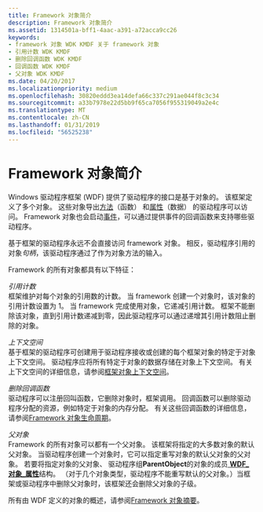 ```yaml
---
title: Framework 对象简介
description: Framework 对象简介
ms.assetid: 1314501a-bff1-4aac-a391-a72acca9cc26
keywords:
- framework 对象 WDK KMDF 关于 framework 对象
- 引用计数 WDK KMDF
- 删除回调函数 WDK KMDF
- 回调函数 WDK KMDF
- 父对象 WDK KMDF
ms.date: 04/20/2017
ms.localizationpriority: medium
ms.openlocfilehash: 30820eddd3ea14defa66c337c291ae044f8c3c34
ms.sourcegitcommit: a33b7978e22d5bb9f65ca7056f955319049a2e4c
ms.translationtype: MT
ms.contentlocale: zh-CN
ms.lasthandoff: 01/31/2019
ms.locfileid: "56525238"
---
```

# <a name="introduction-to-framework-objects"></a>Framework 对象简介





Windows 驱动程序框架 (WDF) 提供了驱动程序的接口是基于对象的。 该框架定义了多个对象。 这些对象导出[方法](framework-object-methods.md)（函数） 和[属性](framework-object-properties.md)（数据） 的驱动程序可以访问。 Framework 对象也会启动[事件](framework-object-events.md)，可以通过提供事件的回调函数来支持哪些驱动程序。

基于框架的驱动程序永远不会直接访问 framework 对象。 相反，驱动程序引用的对象*句柄*，该驱动程序通过了作为对象方法的输入。

Framework 的所有对象都具有以下特征：

<a href="" id="reference-count"></a>*引用计数*  
框架维护对每个对象的引用数的计数。 当 framework 创建一个对象时，该对象的引用计数设置为 1。 当 framework 完成使用对象，它递减引用计数。 框架不能删除该对象，直到引用计数递减到零，因此驱动程序可以通过递增其引用计数阻止删除的对象。

<a href="" id="context-space"></a>*上下文空间*  
基于框架的驱动程序可创建用于驱动程序接收或创建的每个框架对象的特定于对象上下文空间。 驱动程序应将所有特定于对象的数据存储在对象上下文空间。 有关上下文空间的详细信息，请参阅[框架对象上下文空间](framework-object-context-space.md)。

<a href="" id="deletion-callback-functions"></a>*删除回调函数*  
驱动程序可以注册回叫函数，它删除对象时，框架调用。 回调函数可以删除驱动程序分配的资源，例如特定于对象的内存分配。 有关这些回调函数的详细信息，请参阅[Framework 对象生命周期](framework-object-life-cycle.md)。

<a href="" id="parent-object"></a>*父对象*  
Framework 的所有对象可以都有一个父对象。 该框架将指定的大多数对象的默认父对象。 当驱动程序创建一个对象时，它可以指定重写对象的默认父对象的父对象。 若要将指定对象的父对象、 驱动程序组**ParentObject**的对象的成员[ **WDF\_对象\_属性**](https://msdn.microsoft.com/library/windows/hardware/ff552400)结构。 （对于几个对象类型，驱动程序不能重写默认的父对象。）当框架或驱动程序中删除父对象时，该框架还会删除父对象的子级。

所有由 WDF 定义的对象的概述，请参阅[Framework 对象摘要](summary-of-framework-objects.md)。

 

 





